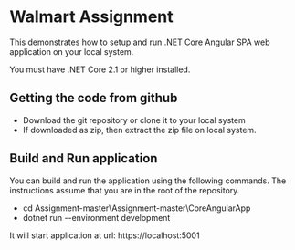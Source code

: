 # Walmart Assignment

This demonstrates how to setup and run .NET Core Angular SPA web application on your local system.

You must have .NET Core 2.1 or higher installed.

## Getting the code from github

- Download the git repository or clone it to your local system
- If downloaded as zip, then extract the zip file on local system.

## Build and Run application

You can build and run the application using the following commands. The instructions assume that you are in the root of the repository.

- cd Assignment-master\Assignment-master\CoreAngularApp
- dotnet run --environment development

It will start application at url: https://localhost:5001

